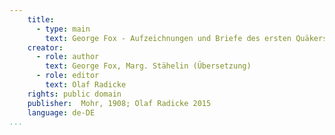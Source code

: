 ```yaml
---
    title:
      - type: main
        text: George Fox - Aufzeichnungen und Briefe des ersten Quäkers
    creator:
      - role: author
        text: George Fox, Marg. Stähelin (Übersetzung)
      - role: editor
        text: Olaf Radicke
    rights: public domain
    publisher:  Mohr, 1908; Olaf Radicke 2015
    language: de-DE
...
```

<!-- METDATA -->
<!--     date: 2015-01-01 -->
